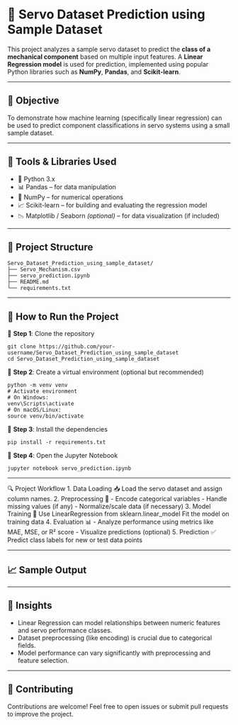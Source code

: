 # 🤖 Servo Dataset Prediction using Sample Dataset
This project analyzes a sample servo dataset to predict the **class of a mechanical component** based on multiple input features. A **Linear Regression model** is used for prediction, implemented using popular Python libraries such as **NumPy**, **Pandas**, and **Scikit-learn**.

---

## 📌 Objective
To demonstrate how machine learning (specifically linear regression) can be used to predict component classifications in servo systems using a small sample dataset.

---

## 🧰 Tools & Libraries Used
- 🐍 Python 3.x  
- 📊 Pandas – for data manipulation  
- 🔢 NumPy – for numerical operations  
- 📈 Scikit-learn – for building and evaluating the regression model  
- 📉 Matplotlib / Seaborn *(optional)* – for data visualization (if included)

---

## 📁 Project Structure
```
Servo_Dataset_Prediction_using_sample_dataset/
├── Servo_Mechanism.csv
├── servo_prediction.ipynb
├── README.md
└── requirements.txt 
```

---

## 🚀 How to Run the Project

🔹 **Step 1**: Clone the repository
  ```
  git clone https://github.com/your-username/Servo_Dataset_Prediction_using_sample_dataset
  cd Servo_Dataset_Prediction_using_sample_dataset
  ```
🔹 **Step 2**: Create a virtual environment (optional but recommended)
  ```
  python -m venv venv
  # Activate environment
  # On Windows:
  venv\Scripts\activate
  # On macOS/Linux:
  source venv/bin/activate
  ```
🔹 **Step 3**: Install the dependencies
  ```
  pip install -r requirements.txt
  ```
🔹 **Step 4**: Open the Jupyter Notebook
  ```
  jupyter notebook servo_prediction.ipynb
  ```

---

🔍 Project Workflow
1️. Data Loading 📥
Load the servo dataset and assign column names.
2️. Preprocessing 🧹
    - Encode categorical variables
    - Handle missing values (if any)
    - Normalize/scale data (if necessary)
3️. Model Training 🤖
Use LinearRegression from sklearn.linear_model
Fit the model on training data
4️. Evaluation 📊
    - Analyze performance using metrics like MAE, MSE, or R² score
    - Visualize predictions (optional)
5️. Prediction ✅
Predict class labels for new or test data points

---

## 📈 Sample Output

---

## 🧠 Insights
- Linear Regression can model relationships between numeric features and servo performance classes.
- Dataset preprocessing (like encoding) is crucial due to categorical fields.
- Model performance can vary significantly with preprocessing and feature selection.

---

## 🤝 Contributing
Contributions are welcome! Feel free to open issues or submit pull requests to improve the project.


